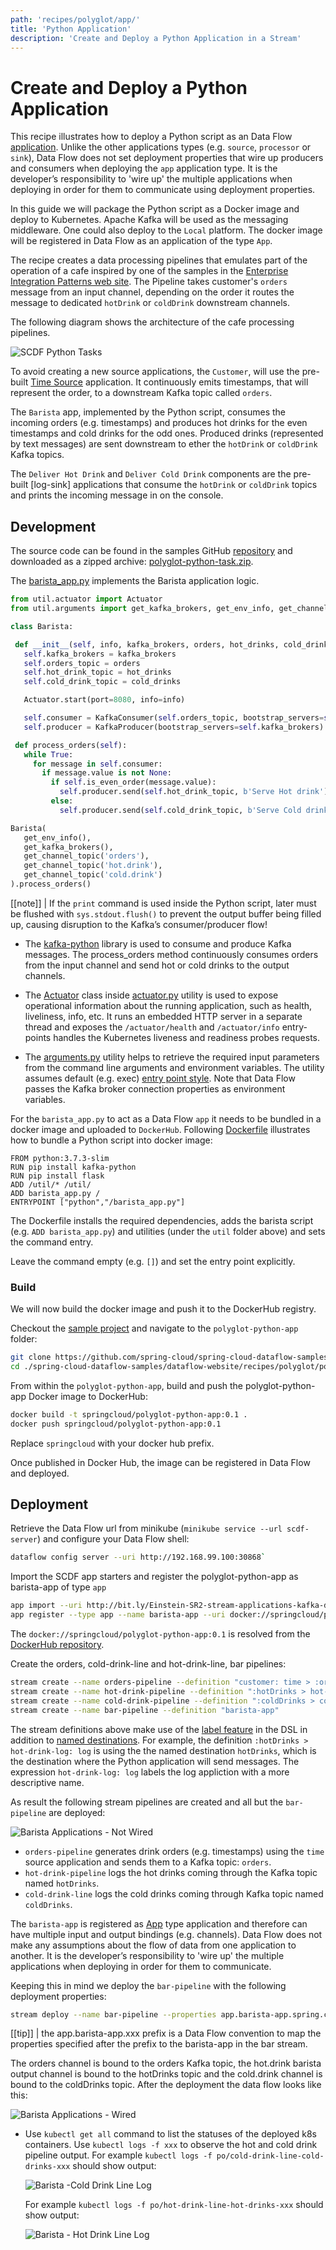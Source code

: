 ```yaml
---
path: 'recipes/polyglot/app/'
title: 'Python Application'
description: 'Create and Deploy a Python Application in a Stream'
---
```


# Create and Deploy a Python Application

This recipe illustrates how to deploy a Python script as an Data Flow [application](http://docs.spring.io/spring-cloud-dataflow/docs/%scdf-version-latest%/reference/htmlsingle/#spring-cloud-dataflow-stream-app-dsl).
Unlike the other applications types (e.g. `source`, `processor` or `sink`), Data Flow does not set deployment properties that wire up producers and consumers when deploying the `app` application type.
It is the developer’s responsibility to 'wire up' the multiple applications when deploying in order for them to communicate using deployment properties.

In this guide we will package the Python script as a Docker image and deploy to Kubernetes. Apache Kafka will be used as the messaging middleware. One could also deploy to the `Local` platform.
The docker image will be registered in Data Flow as an application of the type `App`.

The recipe creates a data processing pipelines that emulates part of the operation of a cafe inspired by one of the samples in the [Enterprise Integration Patterns web site](https://www.enterpriseintegrationpatterns.com/ramblings/18_starbucks.html).
The Pipeline takes customer's `orders` message from an input channel, depending on the order it routes the message to dedicated `hotDrink` or `coldDrink` downstream channels.

The following diagram shows the architecture of the cafe processing pipelines.

![SCDF Python Tasks](images/polyglot-python-app-architecture.png)

To avoid creating a new source applications, the `Customer`, will use the pre-built [Time Source](https://docs.spring.io/spring-cloud-stream-app-starters/docs/%streaming-apps-latest%/reference/htmlsingle/#spring-cloud-stream-modules-time-source) application.
It continuously emits timestamps, that will represent the order, to a downstream Kafka topic called `orders`.

The `Barista` app, implemented by the Python script, consumes the incoming orders (e.g. timestamps) and produces hot drinks for the even timestamps and cold drinks for the odd ones.
Produced drinks (represented by text messages) are sent downstream to ether the `hotDrink` or `coldDrink` Kafka topics.

The `Deliver Hot Drink` and `Deliver Cold Drink` components are the pre-built [log-sink] applications that consume the `hotDrink` or `coldDrink` topics and prints the incoming message in on the console.

## Development

The source code can be found in the samples GitHub [repository](https://github.com/spring-cloud/spring-cloud-dataflow-samples/tree/master/dataflow-website/recipes/polyglot/polyglot-python-app) and downloaded as a zipped archive: [polyglot-python-task.zip](https://github.com/spring-cloud/spring-cloud-dataflow-samples/raw/master/dataflow-website/recipes/polyglot/polyglot-python-app.zip).

The [barista_app.py](https://github.com/spring-cloud/spring-cloud-dataflow-samples/blob/master/dataflow-website/recipes/polyglot/polyglot-python-app/barista_app.py) implements the Barista application logic.

```python
from util.actuator import Actuator
from util.arguments import get_kafka_brokers, get_env_info, get_channel_topic

class Barista:

 def __init__(self, info, kafka_brokers, orders, hot_drinks, cold_drinks):
   self.kafka_brokers = kafka_brokers
   self.orders_topic = orders
   self.hot_drink_topic = hot_drinks
   self.cold_drink_topic = cold_drinks

   Actuator.start(port=8080, info=info)

   self.consumer = KafkaConsumer(self.orders_topic, bootstrap_servers=self.kafka_brokers)
   self.producer = KafkaProducer(bootstrap_servers=self.kafka_brokers)

 def process_orders(self):
   while True:
     for message in self.consumer:
       if message.value is not None:
         if self.is_even_order(message.value):
           self.producer.send(self.hot_drink_topic, b'Serve Hot drink')
         else:
           self.producer.send(self.cold_drink_topic, b'Serve Cold drink')

Barista(
   get_env_info(),
   get_kafka_brokers(),
   get_channel_topic('orders'),
   get_channel_topic('hot.drink'),
   get_channel_topic('cold.drink')
).process_orders()

```

[[note]]
| If the `print` command is used inside the Python script, later must be flushed with `sys.stdout.flush()` to prevent the output buffer being filled up, causing disruption to the Kafka’s consumer/producer flow!

- The [kafka-python](https://github.com/dpkp/kafka-python) library is used to consume and produce Kafka messages. The process_orders method continuously consumes orders from the input channel and send hot or cold drinks to the output channels.

- The [Actuator](https://github.com/spring-cloud/spring-cloud-dataflow-samples/blob/master/dataflow-website/recipes/polyglot/polyglot-python-app/util/actuator.py#L7) class inside [actuator.py](https://github.com/spring-cloud/spring-cloud-dataflow-samples/blob/master/dataflow-website/recipes/polyglot/polyglot-python-app/util/actuator.py) utility is used to expose operational information about the running application, such as health, liveliness, info, etc.
  It runs an embedded HTTP server in a separate thread and exposes the `/actuator/health` and `/actuator/info` entry-points handles the Kubernetes liveness and readiness probes requests.

- The [arguments.py](https://github.com/spring-cloud/spring-cloud-dataflow-samples/blob/master/dataflow-website/recipes/polyglot/polyglot-python-app/util/arguments.py) utility helps to retrieve the required input parameters from the command line arguments and environment variables.
  The utility assumes default (e.g. exec) [entry point style](http://docs.spring.io/spring-cloud-dataflow/docs/%scdf-version-latest%/reference/htmlsingle/#_entry_point_style_2).
  Note that Data Flow passes the Kafka broker connection properties as environment variables.

For the `barista_app.py` to act as a Data Flow `app` it needs to be bundled in a docker image and uploaded to `DockerHub`. Following [Dockerfile](https://github.com/spring-cloud/spring-cloud-dataflow-samples/blob/master/dataflow-website/recipes/polyglot/polyglot-python-app/Dockerfile) illustrates how to bundle a Python script into docker image:

```docker
FROM python:3.7.3-slim
RUN pip install kafka-python
RUN pip install flask
ADD /util/* /util/
ADD barista_app.py /
ENTRYPOINT ["python","/barista_app.py"]
```

The Dockerfile installs the required dependencies, adds the barista script (e.g. `ADD barista_app.py`) and utilities (under the `util` folder above) and sets the command entry.

<!--TIP-->

Leave the command empty (e.g. `[]`) and set the entry point explicitly.

<!--END_TIP-->

### Build

We will now build the docker image and push it to the DockerHub registry.

Checkout the [sample project](https://github.com/spring-cloud/spring-cloud-dataflow-samples) and navigate to the `polyglot-python-app` folder:

```bash
git clone https://github.com/spring-cloud/spring-cloud-dataflow-samples
cd ./spring-cloud-dataflow-samples/dataflow-website/recipes/polyglot/polyglot-python-app/
```

From within the `polyglot-python-app`, build and push the polyglot-python-app Docker image to DockerHub:

```bash
docker build -t springcloud/polyglot-python-app:0.1 .
docker push springcloud/polyglot-python-app:0.1
```

<!--TIP-->

Replace `springcloud` with your docker hub prefix.

<!--END_TIP-->

Once published in Docker Hub, the image can be registered in Data Flow and deployed.

## Deployment

Retrieve the Data Flow url from minikube (`minikube service --url scdf-server`) and configure your Data Flow shell:

```bash
dataflow config server --uri http://192.168.99.100:30868`
```

Import the SCDF app starters and register the polyglot-python-app as barista-app of type `app`

```bash
app import --uri http://bit.ly/Einstein-SR2-stream-applications-kafka-docker
app register --type app --name barista-app --uri docker://springcloud/polyglot-python-app:0.1
```

The `docker://springcloud/polyglot-python-app:0.1` is resolved from the [DockerHub repository](https://hub.docker.com/r/springcloud/polyglot-python-app).

Create the orders, cold-drink-line and hot-drink-line, bar pipelines:

```bash
stream create --name orders-pipeline --definition "customer: time > :orders" --deploy
stream create --name hot-drink-pipeline --definition ":hotDrinks > hot-drink-log: log" --deploy
stream create --name cold-drink-pipeline --definition ":coldDrinks > cold-drink-log: log" --deploy
stream create --name bar-pipeline --definition "barista-app"
```

<!--NOTE-->

The stream definitions above make use of the [label feature](%currentPath%/feature-guides/streams/labels/) in the DSL in addition to [named destinations](%currentPath%/feature-guides/streams/named-destinations/). For example, the definition `:hotDrinks > hot-drink-log: log` is using the the named destination `hotDrinks`, which is the destination where the Python application will send messages. The expression `hot-drink-log: log` labels the log appliction with a more descriptive name.

<!--END_NOTE-->

As result the following stream pipelines are created and all but the `bar-pipeline` are deployed:

![Barista Applications - Not Wired](images/polyglot-python-app-barista.png)

- `orders-pipeline` generates drink orders (e.g. timestamps) using the `time` source application and sends them to a Kafka topic: `orders`.
- `hot-drink-pipeline` logs the hot drinks coming through the Kafka topic named `hotDrinks`.
- `cold-drink-line` logs the cold drinks coming through Kafka topic named `coldDrinks`.

<!--IMPORTANT-->

The `barista-app` is registered as [App](http://docs.spring.io/spring-cloud-dataflow/docs/%scdf-version-latest%/reference/htmlsingle/#spring-cloud-dataflow-stream-app-dsl) type application and therefore can have multiple input and output bindings (e.g. channels). Data Flow does not make any assumptions about the flow of data from one application to another. It is the developer’s responsibility to 'wire up' the multiple applications when deploying in order for them to communicate.

<!--END_IMPORTANT-->

Keeping this in mind we deploy the `bar-pipeline` with the following deployment properties:

```bash
stream deploy --name bar-pipeline --properties app.barista-app.spring.cloud.stream.bindings.orders.destination=orders,app.barista-app.spring.cloud.stream.bindings.hot.drink.destination=hotDrinks,app.barista-app.spring.cloud.stream.bindings.cold.drink.destination=coldDrinks
```

[[tip]]
| the app.barista-app.xxx prefix is a Data Flow convention to map the properties specified after the prefix to the barista-app in the bar stream.

The orders channel is bound to the orders Kafka topic, the hot.drink barista output channel is bound to the hotDrinks topic and the cold.drink channel is bound to the coldDrinks topic.
After the deployment the data flow looks like this:

![Barista Applications - Wired](images/polyglot-python-app-barista-wired.png)

- Use `kubectl get all` command to list the statuses of the deployed k8s containers. Use `kubectl logs -f xxx` to observe the hot and cold drink pipeline output.
  For example `kubectl logs -f po/cold-drink-line-cold-drinks-xxx` should show output:

  ![Barista -Cold Drink Line Log](images/cold-drink-line-cold-drinks-log.png)

  For example `kubectl logs -f po/hot-drink-line-hot-drinks-xxx` should show output:

  ![Barista - Hot Drink Line Log](images/cold-drink-line-hot-drinks-log.png)
